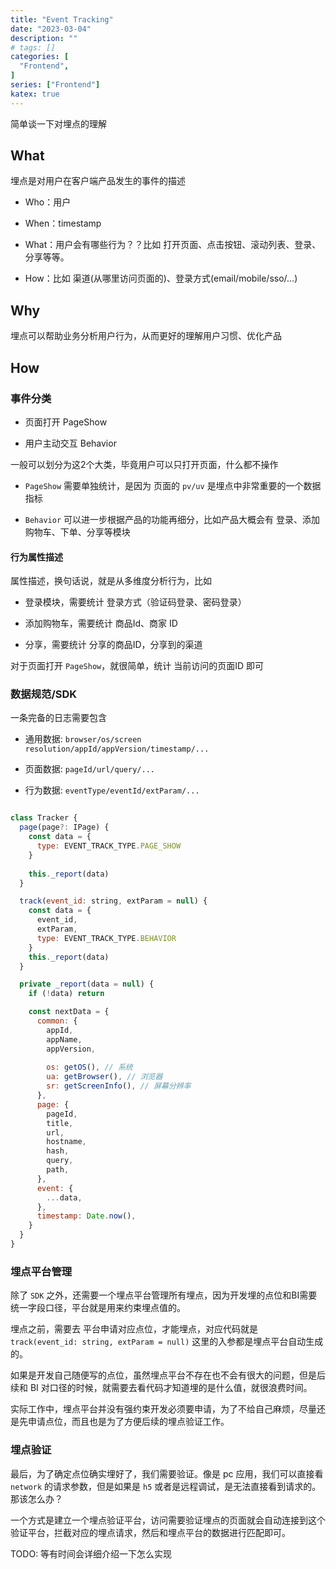 ```yaml
---
title: "Event Tracking"
date: "2023-03-04"
description: ""
# tags: []
categories: [
  "Frontend",
]
series: ["Frontend"]
katex: true
---
```


简单谈一下对埋点的理解

<!--more-->

## What


埋点是对用户在客户端产品发生的事件的描述

- Who：用户

- When：timestamp

- What：用户会有哪些行为？？比如 打开页面、点击按钮、滚动列表、登录、分享等等。

- How：比如 渠道(从哪里访问页面的)、登录方式(email/mobile/sso/...)


## Why

埋点可以帮助业务分析用户行为，从而更好的理解用户习惯、优化产品


## How

### 事件分类


- 页面打开 PageShow

- 用户主动交互 Behavior

一般可以划分为这2个大类，毕竟用户可以只打开页面，什么都不操作

- `PageShow` 需要单独统计，是因为 页面的 `pv/uv` 是埋点中非常重要的一个数据指标

- `Behavior` 可以进一步根据产品的功能再细分，比如产品大概会有 登录、添加购物车、下单、分享等模块


#### 行为属性描述

属性描述，换句话说，就是从多维度分析行为，比如 

- 登录模块，需要统计 登录方式（验证码登录、密码登录）

- 添加购物车，需要统计 商品Id、商家 ID

- 分享，需要统计 分享的商品ID，分享到的渠道


对于页面打开 `PageShow`，就很简单，统计 当前访问的页面ID 即可

### 数据规范/SDK

一条完备的日志需要包含

- 通用数据: `browser/os/screen resolution/appId/appVersion/timestamp/...`

- 页面数据: `pageId/url/query/...`

- 行为数据: `eventType/eventId/extParam/...`

```js

class Tracker {
  page(page?: IPage) {
    const data = {
      type: EVENT_TRACK_TYPE.PAGE_SHOW
    }
    
    this._report(data)
  }

  track(event_id: string, extParam = null) {
    const data = {
      event_id,
      extParam,
      type: EVENT_TRACK_TYPE.BEHAVIOR
    }
    this._report(data)
  }

  private _report(data = null) {
    if (!data) return

    const nextData = {
      common: {
        appId,
        appName,
        appVersion,
        
        os: getOS(), // 系统
        ua: getBrowser(), // 浏览器
        sr: getScreenInfo(), // 屏幕分辨率
      },
      page: {
        pageId,
        title,
        url,
        hostname,
        hash,
        query,
        path,
      },
      event: {
        ...data,
      },
      timestamp: Date.now(),
    }
  }
}
```

### 埋点平台管理

除了 `SDK` 之外，还需要一个埋点平台管理所有埋点，因为开发埋的点位和BI需要统一字段口径，平台就是用来约束埋点值的。


埋点之前，需要去 平台申请对应点位，才能埋点，对应代码就是 `track(event_id: string, extParam = null)` 这里的入参都是埋点平台自动生成的。


如果是开发自己随便写的点位，虽然埋点平台不存在也不会有很大的问题，但是后续和 BI 对口径的时候，就需要去看代码才知道埋的是什么值，就很浪费时间。


实际工作中，埋点平台并没有强约束开发必须要申请，为了不给自己麻烦，尽量还是先申请点位，而且也是为了方便后续的埋点验证工作。

### 埋点验证

最后，为了确定点位确实埋好了，我们需要验证。像是 pc 应用，我们可以直接看 `network` 的请求参数，但是如果是 `h5` 或者是远程调试，是无法直接看到请求的。那该怎么办？

一个方式是建立一个埋点验证平台，访问需要验证埋点的页面就会自动连接到这个验证平台，拦截对应的埋点请求，然后和埋点平台的数据进行匹配即可。

TODO: 等有时间会详细介绍一下怎么实现
